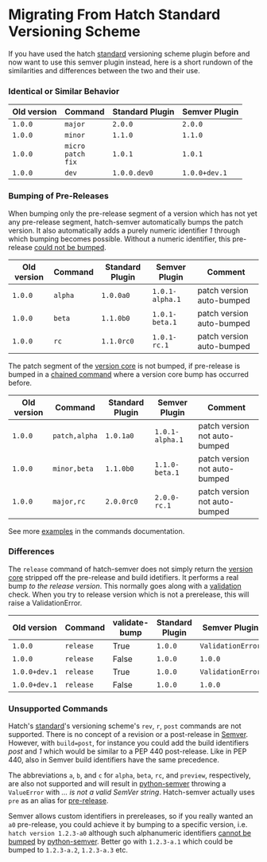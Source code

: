 # Migrating From Hatch Standard Versioning Scheme

If you have used the hatch [standard][hatch_versioning] versioning scheme plugin before and now want to use this semver plugin instead, here is a short rundown of the similarities and differences between the two and their use.


### Identical or Similar Behavior

| Old version | Command   | Standard Plugin     | Semver Plugin      |
| ----------- | --------- | ------------------- | ------------------ |
| `1.0.0`     | `major`   | `2.0.0`             | `2.0.0`            |
| `1.0.0`     | `minor`   | `1.1.0`             | `1.1.0`            |
| `1.0.0`     | `micro`<br>`patch`<br>`fix` | `1.0.1` | `1.0.1`      |
| `1.0.0`     | `dev`     | `1.0.0.dev0`        | `1.0.0+dev.1`      |

### Bumping of Pre-Releases

When bumping only the pre-release segment of a version which has not yet any pre-release segment, hatch-semver automatically bumps the patch version.
It also automatically adds a purely numeric identifier *1* through which bumping becomes possible. Without a numeric identifier, this pre-release [could not be bumped][unbumpable].

| Old version | Command   | Standard Plugin     | Semver Plugin      | Comment                    |
| ----------- | -------   | ------------------- | ------------------ | -------------------------- |
| `1.0.0`     | `alpha`   | `1.0.0a0`           | `1.0.1-alpha.1`    | patch version auto-bumped  |
| `1.0.0`     | `beta`    | `1.1.0b0`           | `1.0.1-beta.1`     | patch version auto-bumped  |
| `1.0.0`     | `rc`      | `1.1.0rc0`          | `1.0.1-rc.1`       | patch version auto-bumped  |

The patch segment of the [version core][bnf] is not bumped, if pre-release is bumped in a [chained command][chain] where a version core bump has occurred before. 

| Old version | Command        | Standard Plugin | Semver Plugin   | Comment                        |
| ----------- | -------------- | ----------------| --------------- | ------------------------------ |
| `1.0.0`     | `patch,alpha`  | `1.0.1a0`       | `1.0.1-alpha.1` | patch version not auto-bumped  |
| `1.0.0`     | `minor,beta`   | `1.1.0b0`       | `1.1.0-beta.1`  | patch version not auto-bumped  |
| `1.0.0`     | `major,rc`     | `2.0.0rc0`      | `2.0.0-rc.1`    | patch version not auto-bumped  |

See more [examples][chained-pre] in the commands documentation.

### Differences

The `release` command of hatch-semver does not simply return the [version core][bnf] stripped off the pre-release and build idetifiers.
It performs a real bump *to the release version*. 
This normally goes along with a [validation][validation] check. 
When you try to release version which is not a prerelease, this will raise a ValidationError.

| Old version   | Command   | validate-bump | Standard Plugin     | Semver Plugin      |
| ------------- | --------- | ------------- | ------------------- | ------------------ |
| `1.0.0`       | `release` | True          | `1.0.0`             | `ValidationError`  |
| `1.0.0`       | `release` | False         | `1.0.0`             | `1.0.0`            |
| `1.0.0+dev.1` | `release` | True          | `1.0.0`             | `ValidationError`  |
| `1.0.0+dev.1` | `release` | False         | `1.0.0`             | `1.0.0`            |

### Unsupported Commands

Hatch's [standard][hatch_versioning]'s versioning scheme's `rev`, `r`, `post` commands are not supported. 
There is no concept of a revision or a post-release in [Semver][semver]. 
However, with `build=post`, for instance you could add the build identifiers *post* and *1* which would be similar to a PEP 440 post-release.
Like in PEP 440, also in Semver build identifiers have the same precedence.

The abbreviations `a`, `b`, and `c` for `alpha`, `beta`, `rc`, and `preview`, respectively, are also not supported and will result in [python-semver][python-semver] throwing a `ValueError` with *... is not a valid SemVer string*. Hatch-semver actually uses `pre` as an alias for [pre-release][prerelease].

Semver allows custom identifiers in prereleases, so if you really wanted an `a0` pre-release, you could achieve it by bumping to a specific version, i.e. `hatch version 1.2.3-a0` although such alphanumeric identifiers [cannot be bumped][unbumpable] by [python-semver].
Better go with `1.2.3-a.1` which could be bumped to `1.2.3-a.2`, `1.2.3-a.3` etc.


[hatch_versioning]: https://hatch.pypa.io/latest/version/#updating
[python-semver]: https://github.com/python-semver/python-semver
[semver]: https://semver.org/
[validation]: https://hatch.pypa.io/latest/plugins/version-scheme/standard/#options
[unbumpable]: ../1-commands/#alphanumeric-pre-release-identifiers
[bnf]: https://semver.org/#backusnaur-form-grammar-for-valid-semver-versions
[chain]: ../1-commands/#chained-commands
[chained-pre]: ../1-commands/#chained-with-a-version-core-bump
[prerelease]: ../1-commands/#pre-release
